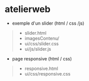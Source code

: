 # atelierweb

- exemple d'un slider (html / css /js)
> - slider.html
> - imagesContenu/
> - ui/css/slider.css
> - ui/js/slider.js
- page responsive (html / css)
> - responsive.html
> - ui/css/responsive.css
